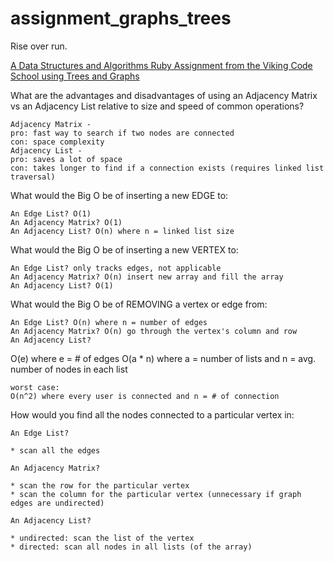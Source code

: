 # assignment_graphs_trees

Rise over run.

[A Data Structures and Algorithms Ruby Assignment from the Viking Code School using Trees and Graphs](http://www.vikingcodeschool.com)

What are the advantages and disadvantages of using an Adjacency Matrix vs an Adjacency List relative to size and speed of common operations?

```
Adjacency Matrix -
pro: fast way to search if two nodes are connected
con: space complexity
Adjacency List -
pro: saves a lot of space
con: takes longer to find if a connection exists (requires linked list traversal)
```

What would the Big O be of inserting a new EDGE to:

```
An Edge List? O(1)
An Adjacency Matrix? O(1)
An Adjacency List? O(n) where n = linked list size
```

What would the Big O be of inserting a new VERTEX to:

```
An Edge List? only tracks edges, not applicable
An Adjacency Matrix? O(n) insert new array and fill the array
An Adjacency List? O(1)
```

What would the Big O be of REMOVING a vertex or edge from:

```
An Edge List? O(n) where n = number of edges
An Adjacency Matrix? O(n) go through the vertex's column and row
An Adjacency List?
```

O(e) where e = # of edges
O(a \* n) where a = number of lists and n = avg. number of nodes in each list

```
worst case:
O(n^2) where every user is connected and n = # of connection
```

How would you find all the nodes connected to a particular vertex in:

```
An Edge List?

* scan all the edges

An Adjacency Matrix?

* scan the row for the particular vertex
* scan the column for the particular vertex (unnecessary if graph edges are undirected)

An Adjacency List?

* undirected: scan the list of the vertex
* directed: scan all nodes in all lists (of the array)
```
